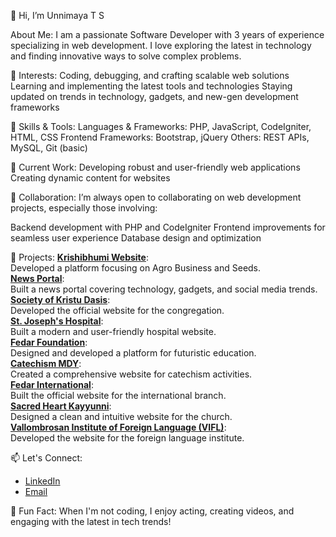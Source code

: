 👋 Hi, I’m Unnimaya T S

About Me:
I am a passionate Software Developer with 3 years of experience specializing in web development. I love exploring the latest in technology and finding innovative ways to solve complex problems.

👀 Interests:
Coding, debugging, and crafting scalable web solutions
Learning and implementing the latest tools and technologies
Staying updated on trends in technology, gadgets, and new-gen development frameworks

🌱 Skills & Tools:
Languages & Frameworks: PHP, JavaScript, CodeIgniter, HTML, CSS
Frontend Frameworks: Bootstrap, jQuery
Others: REST APIs, MySQL, Git (basic)

💼 Current Work:
Developing robust and user-friendly web applications
Creating dynamic content for websites

💞️ Collaboration:
I’m always open to collaborating on web development projects, especially those involving:

Backend development with PHP and CodeIgniter
Frontend improvements for seamless user experience
Database design and optimization

🚀 Projects:
[**Krishibhumi Website**](http://krishibhumi.com):  
Developed a platform focusing on Agro Business and Seeds.  
[**News Portal**](https://kozhicode.com):  
Built a news portal covering technology, gadgets, and social media trends.  
[**Society of Kristu Dasis**](https://www.societyofkristudasi.com):  
Developed the official website for the congregation.  
[**St. Joseph's Hospital**](https://sjmhospital.org):  
Built a modern and user-friendly hospital website.  
[**Fedar Foundation**](https://fedarfoundation.com):  
Designed and developed a platform for futuristic education.  
[**Catechism MDY**](https://catechismmdy.in):  
Created a comprehensive website for catechism activities.  
[**Fedar International**](https://fedar.in):  
Built the official website for the international branch.  
[**Sacred Heart Kayyunni**](https://www.sacredheartkayyunni.com):  
Designed a clean and intuitive website for the church.  
[**Vallombrosan Institute of Foreign Language (VIFL)**](https://vifl.org):  
Developed the website for the foreign language institute. 

📫 Let's Connect:
- [LinkedIn](https://www.linkedin.com/in/unnimaya-t-s/)  
- [Email](mailto:unnimayats001@gmail.com)
  
🌟 Fun Fact:
When I'm not coding, I enjoy acting, creating videos, and engaging with the latest in tech trends!
